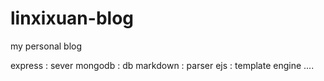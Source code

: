 # linxixuan-blog
my personal blog

express : sever
mongodb : db
markdown : parser
ejs : template engine
....
